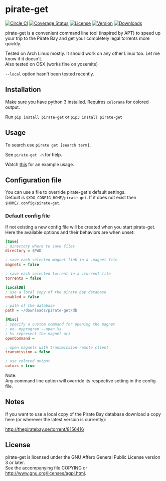 # pirate-get
[![Circle CI](https://img.shields.io/circleci/project/vikstrous/pirate-get.svg)](https://circleci.com/gh/vikstrous/pirate-get/tree/master) [![Coverage Status](https://img.shields.io/coveralls/vikstrous/pirate-get.svg)](https://coveralls.io/github/vikstrous/pirate-get?branch=master) [![License](https://img.shields.io/github/license/vikstrous/pirate-get.svg)](https://raw.githubusercontent.com/vikstrous/pirate-get/master/LICENSE) [![Version](https://img.shields.io/pypi/v/pirate-get.svg)](https://pypi.python.org/pypi/pirate-get/0.2.7) [![Downloads](https://img.shields.io/pypi/dm/pirate-get.svg)](https://pypi.python.org/pypi/pirate-get/0.2.7)

pirate-get is a convenient command line tool (inspired by APT) to speed up your trip to the Pirate Bay and get your completely legal torrents more quickly.

Tested on Arch Linux mostly. It should work on any other Linux too. Let me know if it doesn't.  
Also tested on OSX (works fine on yosemite)

`--local` option hasn't been tested recently.

## Installation
Make sure you have python 3 installed.
Requires `colorama` for colored output.

Run `pip install pirate-get` or `pip3 install pirate-get`

## Usage

To search use `pirate get [search term]`.

See `pirate-get -h` for help.

Watch [this](http://showterm.io/d6f7a0c2a5de1da9ea317) for an example usage.


## Configuration file
You can use a file to override pirate-get's default settings.  
Default is `$XDG_CONFIG_HOME/pirate-get`.
If it does not exist then `$HOME/.config/pirate-get`.

### Default config file
If not existing a new config file will be created when you start
pirate-get. Here the available options and their behaviors are when unset:

```INI
[Save]
; directory where to save files
directory = $PWD

; save each selected magnet link in a .magnet file
magnets = false

; save each selected torrent in a .torrent file
torrents = false                     

[LocalDB]
; use a local copy of the pirate bay database
enabled = false                 

; path of the database     
path = ~/downloads/pirate-get/db

[Misc]
; specify a custom command for opening the magnet
; ex. myprogram --open %s
; %s represent the magnet uri
openCommand = 

; open magnets with transmission-remote client
transmission = false

; use colored output
colors = true
```

Note:  
Any command line option will override its respective setting in the config file.  


## Notes
If you want to use a local copy of the Pirate Bay database download a copy here (or wherever the latest version is currently):

http://thepiratebay.se/torrent/8156416


## License
pirate-get is licensed under the GNU Affero General Public License version 3 or later.  
See the accompanying file COPYING or http://www.gnu.org/licenses/agpl.html.

